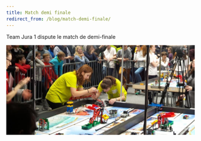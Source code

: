 ```yaml
---
title: Match demi finale
redirect_from: /blog/match-demi-finale/
---
```


Team Jura 1 dispute le match de demi-finale

![Photo](/media/posts/2016-02-13-teamjura-match.jpg)

